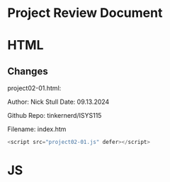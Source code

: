 # Project Review Document

# HTML 
## Changes
project02-01.html:

Author: Nick Stull
Date:   09.13.2024

Github Repo: tinkernerd/ISYS115

Filename: index.htm

```js
<script src="project02-01.js" defer></script>
```

# JS

